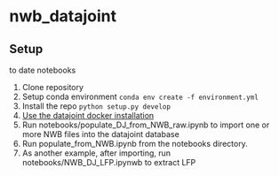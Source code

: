 
# nwb_datajoint

## Setup 
to date notebooks 
1. Clone repository
2. Setup conda environment
```conda env create -f environment.yml```
3. Install the repo ```python setup.py develop``` 
4. [Use the datajoint docker installation](https://tutorials.datajoint.io/setting-up/local-database.html)
5. Run notebooks/populate_DJ_from_NWB_raw.ipynb to import one or more NWB files
into the datajoint database
6. Run populate_from_NWB.ipynb from the notebooks directory.
7. As another example, after importing, run notebooks/NWB_DJ_LFP.ipynwb to extract LFP 
